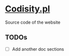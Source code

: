 # [Codisity.pl](https://codisity.pl)

Source code of the website

## TODOs

- [ ] Add another doc sections
